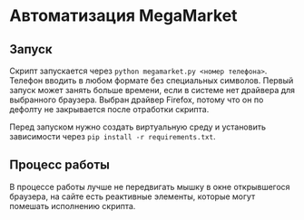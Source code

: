 # Автоматизация MegaMarket

## Запуск
Скрипт запускается через `python megamarket.py <номер телефона>`. Телефон вводить в любом формате без специальных символов.
Первый запуск может занять больше времени, если в системе нет драйвера для выбранного браузера.
Выбран драйвер Firefox, потому что он по дефолту не закрывается после отработки скрипта.

Перед запуском нужно создать виртуальную среду и установить зависимости
через `pip install -r requirements.txt`.

## Процесс работы
В процессе работы лучше не передвигать мышку в окне открывшегося браузера, на сайте есть реактивные элементы, которые могут помешать исполнению скрипта.